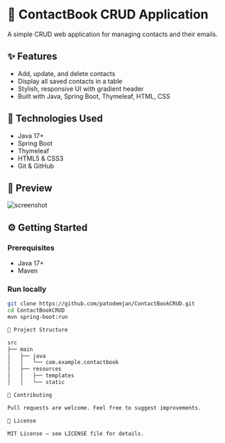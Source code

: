 # 📒 ContactBook CRUD Application

A simple CRUD web application for managing contacts and their emails.

## ✨ Features
- Add, update, and delete contacts
- Display all saved contacts in a table
- Stylish, responsive UI with gradient header
- Built with Java, Spring Boot, Thymeleaf, HTML, CSS

## 🚀 Technologies Used
- Java 17+
- Spring Boot
- Thymeleaf
- HTML5 & CSS3
- Git & GitHub

## 📸 Preview

![screenshot](screenshot.png) <!-- Replace with actual image later -->

## ⚙️ Getting Started

### Prerequisites
- Java 17+
- Maven

### Run locally
```bash
git clone https://github.com/patodemjan/ContactBookCRUD.git
cd ContactBookCRUD
mvn spring-boot:run

📁 Project Structure

src
├── main
│   ├── java
│   │   └── com.example.contactbook
│   ├── resources
│   │   ├── templates
│   │   └── static

🤝 Contributing

Pull requests are welcome. Feel free to suggest improvements.

📜 License

MIT License – see LICENSE file for details.
